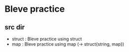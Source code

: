 # Bleve practice 

## src dir
* struct : Bleve practice using struct
* map : Bleve practice using map (-> struct{string, map})
